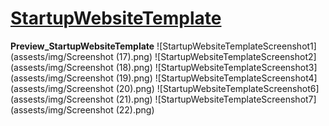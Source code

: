 # [StartupWebsiteTemplate](https://ragurp.github.io/StartupWebsiteTemplate/)
**Preview_StartupWebsiteTemplate**
![StartupWebsiteTemplateScreenshot1](assests/img/Screenshot (17).png)
![StartupWebsiteTemplateScreenshot2](assests/img/Screenshot (18).png)
![StartupWebsiteTemplateScreenshot3](assests/img/Screenshot (19).png)
![StartupWebsiteTemplateScreenshot4](assests/img/Screenshot (20).png)
![StartupWebsiteTemplateScreenshot6](assests/img/Screenshot (21).png)
![StartupWebsiteTemplateScreenshot7](assests/img/Screenshot (22).png)
